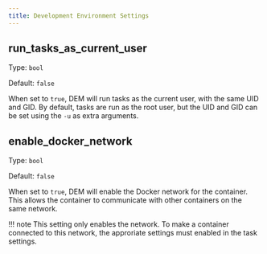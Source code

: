 ```yaml
---
title: Development Environment Settings
---
```


## run_tasks_as_current_user

Type: `bool`

Default: `false`

When set to `true`, DEM will run tasks as the current user, with the same UID and GID.
By default, tasks are run as the root user, but the UID and GID can be set using the `-u` as extra
arguments.

## enable_docker_network

Type: `bool`

Default: `false`

When set to `true`, DEM will enable the Docker network for the container. This allows the container 
to communicate with other containers on the same network.

!!! note
    This setting only enables the network. To make a container connected to this network, the 
    approriate settings must enabled in the task settings.